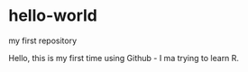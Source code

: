 # hello-world
my first repository

Hello, this is my first time using Github - I ma trying to learn R.
